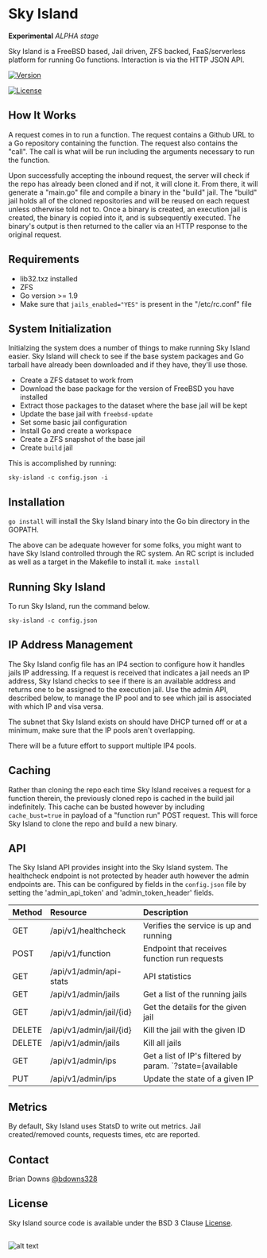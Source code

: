 # Sky Island

**Experimental** *ALPHA stage* 

Sky Island is a FreeBSD based, Jail driven, ZFS backed, FaaS/serverless platform for running Go functions.  Interaction is via the HTTP JSON API.

<p align="left">
  <a href="https://github.com/briandowns/sky-island/releases"><img src="https://img.shields.io/badge/version-0.0.0-green.svg?" alt="Version"></a>
</p>

[![License](https://img.shields.io/badge/License-BSD%203--Clause-orange.svg)](https://opensource.org/licenses/BSD-3-Clause) 


## How It Works

A request comes in to run a function. The request contains a Github URL to a Go repository containing the function. The request also contains the "call".  The call is what will be run including the arguments necessary to run the function.

Upon successfully accepting the inbound request, the server will check if the repo has already been cloned and if not, it will clone it. From there, it will generate a "main.go" file and compile a binary in the "build" jail. The "build" jail holds all of the cloned repositories and will be reused on each request unless otherwise told not to.  Once a binary is created, an execution jail is created, the binary is copied into it, and is subsequently executed. The binary's output is then returned to the caller via an HTTP response to the original request.

## Requirements

* lib32.txz installed
* ZFS
* Go version >= 1.9 
* Make sure that `jails_enabled="YES"` is present in the "/etc/rc.conf" file

## System Initialization

Initialzing the system does a number of things to make running Sky Island easier.  Sky Island will check to see if the base system packages and Go tarball have already been downloaded and if they have, they'll use those. 

* Create a ZFS dataset to work from
* Download the base package for the version of FreeBSD you have installed
* Extract those packages to the dataset where the base jail will be kept
* Update the base jail with `freebsd-update`
* Set some basic jail configuration
* Install Go and create a workspace
* Create a ZFS snapshot of the base jail
* Create `build` jail

This is accomplished by running: 

`sky-island -c config.json -i`

## Installation

`go install` will install the Sky Island binary into the Go bin directory in the GOPATH.  

The above can be adequate however for some folks, you might want to have Sky Island controlled through the RC system. An RC script is included as well as a target in the Makefile to install it.  `make install`

## Running Sky Island

To run Sky Island, run the command below.

`sky-island -c config.json` 

## IP Address Management

 The Sky Island config file has an IP4 section to configure how it handles jails IP addressing.  If a request is received that indicates a jail needs an IP address, Sky Island checks to see if there is an available address and returns one to be assigned to the execution jail. Use the admin API, described below, to manage the IP pool and to see which jail is associated with which IP and visa versa.

 The subnet that Sky Island exists on should have DHCP turned off or at a minimum, make sure that the IP pools aren't overlapping.

 There will be a future effort to support multiple IP4 pools.

## Caching

Rather than cloning the repo each time Sky Island receives a request for a function therein, the previously cloned repo is cached in the build jail indefinitely. This cache can be busted however by including `cache_bust=true` in payload of a "function run" POST request. This will force Sky Island to clone the repo and build a new binary.

## API

The Sky Island API provides insight into the Sky Island system. The healthcheck endpoint is not protected by header auth however the admin endpoints are. This can be configured by fields in the `config.json` file by setting the 'admin_api_token' and 'admin_token_header' fields.

| Method | Resource                    | Description                                                            |
| :----- | :-------                    | :----------                                                            |
| GET    | /api/v1/healthcheck         | Verifies the service is up and running                                 | 
| POST   | /api/v1/function            | Endpoint that receives function run requests                           |
| GET    | /api/v1/admin/api-stats     | API statistics                                                         | 
| GET    | /api/v1/admin/jails         | Get a list of the running jails                                        |
| GET    | /api/v1/admin/jail/{id}     | Get the details for the given jail                                     |
| DELETE | /api/v1/admin/jail/{id}     | Kill the jail with the given ID                                        |
| DELETE | /api/v1/admin/jails         | Kill all jails                                                         |
| GET    | /api/v1/admin/ips           | Get a list of IP's filtered by param. `?state={available|unavailable}` |
| PUT    | /api/v1/admin/ips           | Update the state of a given IP                                         |

## Metrics

By default, Sky Island uses StatsD to write out metrics. Jail created/removed counts, requests times, etc are reported.

## Contact

Brian Downs [@bdowns328](http://twitter.com/bdowns328)

## License

Sky Island source code is available under the BSD 3 Clause [License](/LICENSE).

## 

![alt text](https://www.freebsd.org/gifs/powerani.gif)
